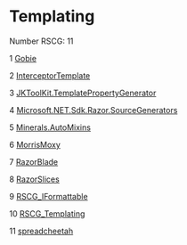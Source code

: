 <h1>Templating</h1>

Number RSCG: 11

   1 [Gobie](/docs/Gobie)

   2 [InterceptorTemplate](/docs/InterceptorTemplate)

   3 [JKToolKit.TemplatePropertyGenerator](/docs/JKToolKit.TemplatePropertyGenerator)

   4 [Microsoft.NET.Sdk.Razor.SourceGenerators](/docs/Microsoft.NET.Sdk.Razor.SourceGenerators)

   5 [Minerals.AutoMixins](/docs/Minerals.AutoMixins)

   6 [MorrisMoxy](/docs/MorrisMoxy)

   7 [RazorBlade](/docs/RazorBlade)

   8 [RazorSlices](/docs/RazorSlices)

   9 [RSCG_IFormattable](/docs/RSCG_IFormattable)

   10 [RSCG_Templating](/docs/RSCG_Templating)

   11 [spreadcheetah](/docs/spreadcheetah)
    
